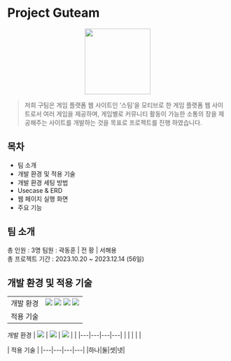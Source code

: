 # Project Guteam
<div align="center">
  <img src="https://github.com/DHKwak00/Guteam/assets/124860244/cadc12f2-b7ba-4171-89d8-852b5d13bb97" width="150px" hright="150px">
</div>
<p align="center">  
</p>


> 저희 구팀은 게임 플랫폼 웹 사이트인 ‘스팀’을 모티브로 한 게임 플랫폼 웹 사이트로서 여러 게임을 제공하며,
> 게임별로 커뮤니티 활동이 가능한 소통의 장을 제공해주는 사이트를 개발하는 것을 목표로
> 프로젝트를 진행 하였습니다.  

## 목차

* 팀 소개
* 개발 환경 및 적용 기술
* 개발 환경 세팅 방법
* Usecase & ERD
* 웹 페이지 실행 화면
* 주요 기능

## 팀 소개
총 인원 : 3명
팀원 : 
곽동훈 | 전 황 | 서해용
<br>
총 프로젝트 기간 :
2023.10.20 ~ 2023.12.14 (56일)

## 개발 환경 및 적용 기술

|   |   |
|---|---|
| 개발 환경 | <img src="https://img.shields.io/badge/java-007396?style=for-the-badge&logo=java&logoColor=white"> <img src="https://img.shields.io/badge/spring-6DB33F?style=for-the-badge&logo=spring&logoColor=white"> <img src="https://img.shields.io/badge/junit5-25A162?style=for-the-badge&logo=junit5&logoColor=white"> <img src="https://img.shields.io/badge/Mybatis5-25A162?style=for-the-badge&logo=Mybatis&logoColor=white"> |
| 적용 기술 |   |

개발 환경 
|  <img src="https://img.shields.io/badge/java-007396?style=for-the-badge&logo=java&logoColor=white">   | <img src="https://img.shields.io/badge/spring-6DB33F?style=for-the-badge&logo=spring&logoColor=white">   | <img src="https://img.shields.io/badge/JUnit5-#25A162?style=for-the-badge&logo=JUnit5&logoColor=white">  |   |
|---|---|---|---|
|   |   |   |   |

| 적용 기술 |
|---|---|---|---|
|하나|둘|셋|넷|
